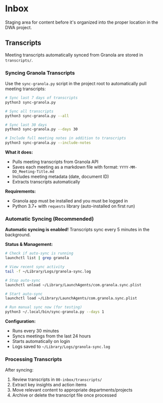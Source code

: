 # Inbox

Staging area for content before it's organized into the proper location in the DWA project.

## Transcripts

Meeting transcripts automatically synced from Granola are stored in `transcripts/`.

### Syncing Granola Transcripts

Use the `sync-granola.py` script in the project root to automatically pull meeting transcripts:

```bash
# Sync last 7 days of transcripts
python3 sync-granola.py

# Sync all transcripts
python3 sync-granola.py --all

# Sync last 30 days
python3 sync-granola.py --days 30

# Include full meeting notes in addition to transcripts
python3 sync-granola.py --include-notes
```

**What it does:**
- Pulls meeting transcripts from Granola API
- Saves each meeting as a markdown file with format: `YYYY-MM-DD_Meeting-Title.md`
- Includes meeting metadata (date, document ID)
- Extracts transcripts automatically

**Requirements:**
- Granola app must be installed and you must be logged in
- Python 3.7+ with `requests` library (auto-installed on first run)

### Automatic Syncing (Recommended)

**Automatic syncing is enabled!** Transcripts sync every 5 minutes in the background.

**Status & Management:**
```bash
# Check if auto-sync is running
launchctl list | grep granola

# View recent sync activity
tail -f ~/Library/Logs/granola-sync.log

# Stop auto-sync
launchctl unload ~/Library/LaunchAgents/com.granola.sync.plist

# Start auto-sync
launchctl load ~/Library/LaunchAgents/com.granola.sync.plist

# Run manual sync now (for testing)
python3 ~/.local/bin/sync-granola.py --days 1
```

**Configuration:**
- Runs every 30 minutes
- Syncs meetings from the last 24 hours
- Starts automatically on login
- Logs saved to `~/Library/Logs/granola-sync.log`

### Processing Transcripts

After syncing:
1. Review transcripts in `00-inbox/transcripts/`
2. Extract key insights and action items
3. Move relevant content to appropriate departments/projects
4. Archive or delete the transcript file once processed
